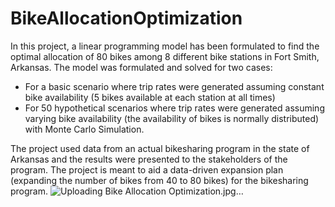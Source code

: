 # BikeAllocationOptimization
In this project, a linear programming model has been formulated to find the optimal allocation of 80 bikes among 8 different bike stations in Fort Smith, Arkansas. The model was formulated and solved for two cases:
- For a basic scenario where trip rates were generated assuming constant bike availability (5 bikes available at each station at all times)
- For 50 hypothetical scenarios where trip rates were generated assuming varying bike availability (the availability of bikes is normally distributed) with Monte Carlo Simulation.

The project used data from an actual bikesharing program in the state of Arkansas and the results were presented to the stakeholders of the program. The project is meant to aid a data-driven expansion plan (expanding the number of bikes from 40 to 80 bikes) for the bikesharing program.
![Uploading Bike Allocation Optimization.jpg…]()
